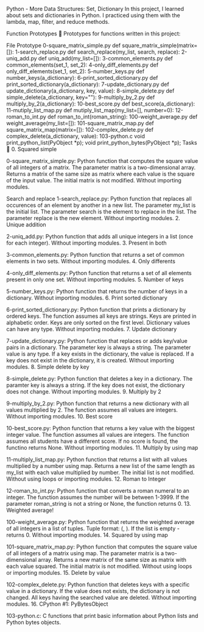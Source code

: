 Python - More Data Structures: Set, Dictionary In this project, I learned about sets and dictionaries in Python. I practiced using them with the lambda, map, filter, and reduce methods.

Function Prototypes 💾 Prototypes for functions written in this project:

File Prototype 0-square_matrix_simple.py def square_matrix_simple(matrix=[]): 1-search_replace.py def search_replace(my_list, search, replace): 2-uniq_add.py def uniq_add(my_list=[]): 3-common_elements.py def common_elements(set_1, set_2): 4-only_diff_elements.py def only_diff_elements(set_1, set_2): 5-number_keys.py def number_keys(a_dictionary): 6-print_sorted_dictionary.py def print_sorted_dictionary(a_dictionary): 7-update_dictionary.py def update_dictionary(a_dictionary, key, value): 8-simple_delete.py def simple_delete(a_dictionary, key=""): 9-multiply_by_2.py def multiply_by_2(a_dictionary): 10-best_score.py def best_score(a_dictionary): 11-mutiply_list_map.py def mutiply_list_map(my_list=[], number=0): 12-roman_to_int.py def roman_to_int(roman_string): 100-weight_average.py def weight_average(my_list=[]): 101-square_matrix_map.py def square_matrix_map(matrix=[]): 102-complex_delete.py def complex_delete(a_dictionary, value): 103-python.c void print_python_list(PyObject *p); void print_python_bytes(PyObject *p); Tasks 📃 0. Squared simple

0-square_matrix_simple.py: Python function that computes the square value of all integers of a matrix. The parameter matrix is a two-dimensional array. Returns a matrix of the same size as matrix where each value is the square of the input value. The initial matrix is not modified. Without importing modules.

Search and replace
1-search_replace.py: Python function that replaces all occurences of an element by another in a new list. The parameter my_list is the initial list. The parameter search is the element to replace in the list. The parameter replace is the new element. Without importing modules. 2. Unique addition

2-uniq_add.py: Python function that adds all unique integers in a list (once for each integer). Without importing modules. 3. Present in both

3-common_elements.py: Python function that returns a set of common elements in two sets. Without importing modules. 4. Only differents

4-only_diff_elements.py: Python function that returns a set of all elements present in only one set. Without importing modules. 5. Number of keys

5-number_keys.py: Python function that returns the number of keys in a dictionary. Without importing modules. 6. Print sorted dictionary

6-print_sorted_dictionary.py: Python function that prints a dictionary by ordered keys. The function assumes all keys are strings. Keys are printed in alphabetic order. Keys are only sorted on the first level. Dictionary values can have any type. Without importing modules. 7. Update dictionary

7-update_dictionary.py: Python function that replaces or adds key/value pairs in a dictionary. The parameter key is always a string. The parameter value is any type. If a key exists in the dictionary, the value is replaced. If a key does not exist in the dictionary, it is created. Without importing modules. 8. Simple delete by key

8-simple_delete.py: Python function that deletes a key in a dictionary. The paramter key is always a string. If the key does not exist, the dictionary does not change. Without importing modules. 9. Multiply by 2

9-multiply_by_2.py: Python function that returns a new dictionary with all values multiplied by 2. The function assumes all values are integers. Without importing modules. 10. Best score

10-best_score.py: Python function that returns a key value with the biggest integer value. The function assumes all values are integers. The function assumes all students have a different score. If no score is found, the functino returns None. Without importing modules. 11. Multiply by using map

11-multiply_list_map.py: Python function that returns a list with all values multiplied by a number using map. Returns a new list of the same length as my_list with each value multiplied by number. The initial list is not modified. Without using loops or importing modules. 12. Roman to Integer

12-roman_to_int.py: Python function that converts a roman numeral to an integer. The function assumes the number will be between 1-3999. If the parameter roman_string is not a string or None, the function returns 0. 13. Weighted average!

100-weight_average.py: Python function that returns the weighted average of all integers in a list of tuples. Tuple format: (, ). If the list is empty - returns 0. Without importing modules. 14. Squared by using map

101-square_matrix_map.py: Python function that computes the square value of all integers of a matrix using map. The parameter matrix is a two-dimensional array. Returns a new matrix of the same size as matrix with each value squared. The initial matrix is not modified. Without using loops or importing modules. 15. Delete by value

102-complex_delete.py: Python function that deletes keys with a specific value in a dictionary. If the value does not exists, the dictionary is not changed. All keys having the searched value are deleted. Without importing modules. 16. CPython #1: PyBytesObject

103-python.c: C functions that print basic information about Python lists and Python bytes objects.
